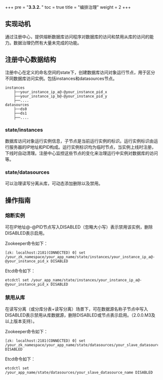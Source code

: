 +++
pre = "<b>3.3.2. </b>"
toc = true
title = "编排治理"
weight = 2
+++

## 实现动机

通过注册中心，提供熔断数据库访问程序对数据库的访问和禁用从库的访问的能力。数据治理仍然有大量未完成的功能。

## 注册中心数据结构

注册中心在定义的命名空间的state下，创建数据库访问对象运行节点，用于区分不同数据库访问实例。包括instances和datasources节点。

```
instances
    ├──your_instance_ip_a@-@your_instance_pid_x
    ├──your_instance_ip_b@-@your_instance_pid_y
    ├──....
datasources
    ├──ds0
    ├──ds1
    ├──....
```

### state/instances

数据库访问对象运行实例信息，子节点是当前运行实例的标识。运行实例标识由运行服务器的IP地址和PID构成。运行实例标识均为临时节点，当实例上线时注册，下线时自动清理。注册中心监控这些节点的变化来治理运行中实例对数据库的访问等。

### state/datasources

可以治理读写分离从库，可动态添加删除以及禁用。

## 操作指南

### 熔断实例

可在IP地址@-@PID节点写入DISABLED（忽略大小写）表示禁用该实例，删除DISABLED表示启用。

Zookeeper命令如下：

```
[zk: localhost:2181(CONNECTED) 0] set /your_zk_namespace/your_app_name/state/instances/your_instance_ip_a@-@your_instance_pid_x DISABLED
```

Etcd命令如下：

```
etcdctl set /your_app_name/state/instances/your_instance_ip_a@-@your_instance_pid_x DISABLED
```

### 禁用从库

在读写分离（或分库分表+读写分离）场景下，可在数据源名称子节点中写入DISABLED表示禁用从库数据源，删除DISABLED或节点表示启用。（2.0.0.M3及以上版本支持）。

Zookeeper命令如下：

```
[zk: localhost:2181(CONNECTED) 0] set /your_zk_namespace/your_app_name/state/datasources/your_slave_datasource_name DISABLED
```

Etcd命令如下：

```
etcdctl set /your_app_name/state/datasources/your_slave_datasource_name DISABLED
```
